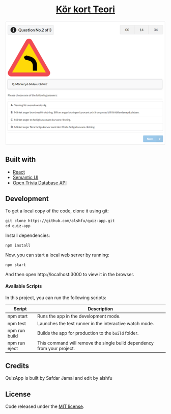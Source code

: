 <h1 align="center">
  <a href="https://safdarjamal.github.io/quiz-app/">
    Kör kort Teori
  </a>
</h1>

![quiz-app](https://raw.githubusercontent.com/alshfu/quiz-app/master/screenshot.PNG)

## Built with

- [React](http://reactjs.org)
- [Semantic UI](https://semantic-ui.com)
- [Open Trivia Database API](https://opentdb.com/api_config.php)

## Development

To get a local copy of the code, clone it using git:

```
git clone https://github.com/alshfu/quiz-app.git
cd quiz-app
```

Install dependencies:

```
npm install
```

Now, you can start a local web server by running:

```
npm start
```

And then open http://localhost:3000 to view it in the browser.

#### Available Scripts

In this project, you can run the following scripts:

| Script        | Description                                                             |
| ------------- | ----------------------------------------------------------------------- |
| npm start     | Runs the app in the development mode.                                   |
| npm test      | Launches the test runner in the interactive watch mode.                 |
| npm run build | Builds the app for production to the `build` folder.                    |
| npm run eject | This command will remove the single build dependency from your project. |

## Credits

QuizApp is built by Safdar Jamal and edit by alshfu


## License

Code released under the [MIT license](https://github.com/SafdarJamal/quiz-app/blob/master/LICENSE).
